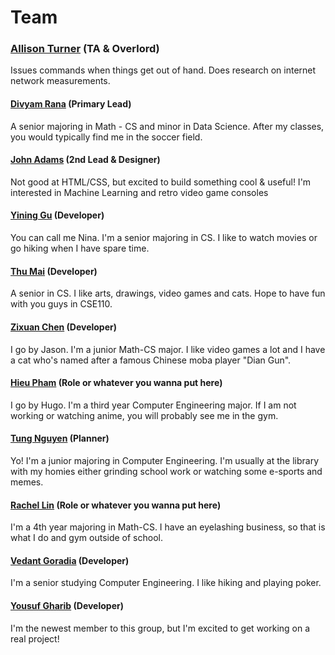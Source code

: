 # Team

### [Allison Turner](https://allison-turner.github.io) (TA & Overlord)

Issues commands when things get out of hand. Does research on internet network measurements.

#### [Divyam Rana](https://divyamrana007.github.io/Lab01/) (Primary Lead)

A senior majoring in Math - CS and minor in Data Science. After my classes, you would typically find me in the soccer field.

#### [John Adams](https://jpaoad31.github.io) (2nd Lead & Designer)

Not good at HTML/CSS, but excited to build something cool & useful! I'm interested in Machine Learning and retro video game consoles

#### [Yining Gu](https://ygnina.github.io/fa22-cse110-lab0-1/) (Developer)

You can call me Nina. I'm a senior majoring in CS. I like to watch movies or go hiking when I have spare time.

#### [Thu Mai](https://maibaothu.github.io/cse-110-project/) (Developer)

A senior in CS. I like arts, drawings, video games and cats. Hope to have fun with you guys in CSE110.

#### [Zixuan Chen](https://jason011125.github.io/CSE110-Lab0-1/) (Developer)

I go by Jason. I'm a junior Math-CS major. I like video games a lot and I have a cat who's named after a famous Chinese moba player "Dian Gun".

#### [Hieu Pham](https://hugompham.github.io/Week-0-1-Lab/) (Role or whatever you wanna put here)

I go by Hugo. I'm a third year Computer Engineering major. If I am not working or watching anime, you will probably see me in the gym.

#### [Tung Nguyen](https://tan002-fall2022.github.io/CSE110/) (Planner)

Yo! I'm a junior majoring in Computer Engineering. I'm usually at the library with my homies either grinding school work or watching some e-sports and memes.

#### [Rachel Lin](https://rachelayaka.github.io/CSE110-LAB1/) (Role or whatever you wanna put here)

I'm a 4th year majoring in Math-CS. I have an eyelashing business, so that is what I do and gym outside of school.

#### [Vedant Goradia](https://vedant2812.github.io/CSE110/) (Developer)

I'm a senior studying Computer Engineering. I like hiking and playing poker.

#### [Yousuf Gharib](https://gonomo.github.io/CSE110/) (Developer)

I'm the newest member to this group, but I'm excited to get working on a real project!
